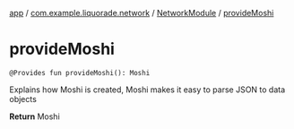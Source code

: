 [app](../../index.md) / [com.example.liquorade.network](../index.md) / [NetworkModule](index.md) / [provideMoshi](./provide-moshi.md)

# provideMoshi

`@Provides fun provideMoshi(): Moshi`

Explains how Moshi is created, Moshi makes it easy to parse JSON to data objects

**Return**
Moshi

